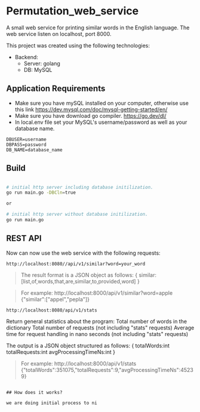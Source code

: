 # Permutation_web_service
A small web service for printing similar words in the English language.
The web service listen on localhost, port 8000.

This project was created using the following technologies:
 * Backend:
    * Server: golang
    * DB: MySQL


## Application Requirements

* Make sure you have mySQL installed on your computer, otherwise use this link https://dev.mysql.com/doc/mysql-getting-started/en/
* Make sure you have download go compiler. https://go.dev/dl/
* In local.env file set your MySQL's username/password as well as your database name.
```
DBUSER=username
DBPASS=password
DB_NAME=database_name
```

## Build

```bash

# initial http server including database initilization.
go run main.go -DBCln=true

or

# initial http server without database initilization.
go run main.go

```

## REST API

Now can now use the web service with the following requests:

```
http://localhost:8080//api/v1/similar?word=your_word
```

>The result format is a JSON object as follows:
>{
>    similar:[list,of,words,that,are,similar,to,provided,word]
>}

>For example:
>http://localhost:8000/api/v1/similar?word=apple
>{"similar":["appel","pepla"]}

```
http://localhost:8080/api/v1/stats
```

Return general statistics about the program:
Total number of words in the dictionary
Total number of requests (not including "stats" requests)
Average time for request handling in nano seconds (not including "stats" requests)

The output is a JSON object structured as follows:
{
    totalWords:int
    totalRequests:int
    avgProcessingTimeNs:int
}

>For example:
>http://localhost:8000/api/v1/stats
>{"totalWords":351075,"totalRequests":9,"avgProcessingTimeNs":45239}
```

## How does it works?

we are doing initial process to ni



